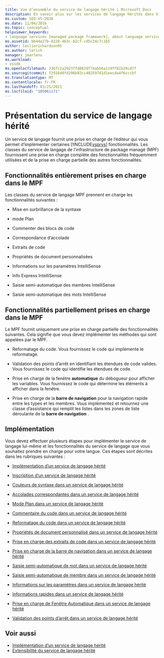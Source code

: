 ```yaml
---
title: Vue d’ensemble du service de langage hérité | Microsoft Docs
description: En savoir plus sur les services de langage hérités dans Visual Studio et les fonctionnalités prises en charge par les classes de service de langage de l’infrastructure de package managé (MPF).
ms.custom: SEO-VS-2020
ms.date: 11/04/2016
ms.topic: conceptual
helpviewer_keywords:
- language services [managed package framework], about language services
ms.assetid: bb44e27b-d228-463c-b2cf-cd5c24c7c1b5
author: leslierichardson95
ms.author: lerich
manager: jmartens
ms.workload:
- vssdk
ms.openlocfilehash: 236fc2a2923ffd0829f74ab56a119ff81b29cd7f
ms.sourcegitcommit: f2916d8fd296b92cc402597d1d1eecda4f6cccbf
ms.translationtype: MT
ms.contentlocale: fr-FR
ms.lasthandoff: 03/25/2021
ms.locfileid: "105061171"
---
```

# <a name="legacy-language-service-overview"></a>Présentation du service de langage hérité
Un service de langage fournit une prise en charge de l’éditeur qui vous permet d’implémenter certaines [!INCLUDE[vsprvs](../../code-quality/includes/vsprvs_md.md)] fonctionnalités. Les classes du service de langage de l’infrastructure de package managé (MPF) fournissent une prise en charge complète des fonctionnalités fréquemment utilisées et de la prise en charge partielle des autres fonctionnalités.

## <a name="fully-supported-features-in-the-mpf"></a>Fonctionnalités entièrement prises en charge dans le MPF
 Les classes du service de langage MPF prennent en charge les fonctionnalités suivantes :

- Mise en surbrillance de la syntaxe

- mode Plan

- Commenter des blocs de code

- Correspondance d’accolade

- Extraits de code

- Propriétés de document personnalisées

- Informations sur les paramètres IntelliSense

- Info Express IntelliSense

- Saisie semi-automatique des membres IntelliSense

- Saisie semi-automatique des mots IntelliSense

## <a name="partially-supported-features-in-the-mpf"></a>Fonctionnalités partiellement prises en charge dans le MPF
 Le MPF fournit uniquement une prise en charge partielle des fonctionnalités suivantes. Cela signifie que vous devez implémenter les méthodes qui sont appelées par le MPF.

- Reformatage du code. Vous fournissez le code qui implémente le reformatage.

- Validation des points d’arrêt en identifiant les étendues de code valides. Vous fournissez le code qui identifie les étendues de code.

- Prise en charge de la fenêtre **automatique** du débogueur pour afficher les variables. Vous fournissez le code qui détermine les éléments à afficher dans la fenêtre.

- Prise en charge de la **barre de navigation** pour la navigation rapide entre les types et les membres. Vous implémentez et retournez une classe d’assistance qui remplit les listes dans les zones de liste déroulante de la **barre de navigation** .

## <a name="implementation"></a>Implémentation
 Vous devez effectuer plusieurs étapes pour implémenter le service de langage lui-même et les fonctionnalités du service de langage que vous souhaitez prendre en charge pour votre langue. Ces étapes sont décrites dans les rubriques suivantes :

- [Implémentation d’un service de langage hérité](../../extensibility/internals/implementing-a-legacy-language-service2.md)

- [Inscription d’un service de langage hérité](../../extensibility/internals/registering-a-legacy-language-service1.md)

- [Couleurs de syntaxe dans un service de langage hérité](../../extensibility/internals/syntax-colorizing-in-a-legacy-language-service.md)

- [Accolades correspondantes dans un service de langage hérité](../../extensibility/internals/brace-matching-in-a-legacy-language-service.md)

- [Mode Plan dans un service de langage hérité](../../extensibility/internals/outlining-in-a-legacy-language-service.md)

- [Commentaire du code dans un service de langage hérité](../../extensibility/internals/commenting-code-in-a-legacy-language-service.md)

- [Reformatage du code dans un service de langage hérité](../../extensibility/internals/reformatting-code-in-a-legacy-language-service.md)

- [Propriétés de document personnalisé dans un service de langage hérité](../../extensibility/internals/custom-document-properties-in-a-legacy-language-service.md)

- [Prise en charge des extraits de code dans un service de langage hérité](../../extensibility/internals/support-for-code-snippets-in-a-legacy-language-service.md)

- [Prise en charge de la barre de navigation dans un service de langage hérité](../../extensibility/internals/support-for-the-navigation-bar-in-a-legacy-language-service.md)

- [Saisie semi-automatique de mot dans un service de langage hérité](../../extensibility/internals/word-completion-in-a-legacy-language-service.md)

- [Saisie semi-automatique de membre dans un service de langage hérité](../../extensibility/internals/member-completion-in-a-legacy-language-service.md)

- [Informations sur les paramètres dans un service de langage hérité](../../extensibility/internals/parameter-info-in-a-legacy-language-service2.md)

- [Informations rapides dans un service de langage hérité](../../extensibility/internals/quick-info-in-a-legacy-language-service.md)

- [Prise en charge de Fenêtre Automatique dans un service de langage hérité](../../extensibility/internals/support-for-the-autos-window-in-a-legacy-language-service.md)

- [Validation des points d’arrêt dans un service de langage hérité](../../extensibility/internals/validating-breakpoints-in-a-legacy-language-service.md)

## <a name="see-also"></a>Voir aussi
- [Implémentation d’un service de langage hérité](../../extensibility/internals/implementing-a-legacy-language-service1.md)
- [Extensibilité du service de langage hérité](../../extensibility/internals/legacy-language-service-extensibility.md)
